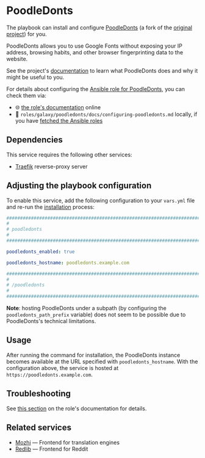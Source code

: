 <!--
SPDX-FileCopyrightText: 2020 - 2024 MDAD project contributors
SPDX-FileCopyrightText: 2020 - 2024 Slavi Pantaleev
SPDX-FileCopyrightText: 2020 Aaron Raimist
SPDX-FileCopyrightText: 2020 Chris van Dijk
SPDX-FileCopyrightText: 2020 Dominik Zajac
SPDX-FileCopyrightText: 2020 Mickaël Cornière
SPDX-FileCopyrightText: 2022 François Darveau
SPDX-FileCopyrightText: 2022 Julian Foad
SPDX-FileCopyrightText: 2022 Warren Bailey
SPDX-FileCopyrightText: 2023 Antonis Christofides
SPDX-FileCopyrightText: 2023 Felix Stupp
SPDX-FileCopyrightText: 2023 Julian-Samuel Gebühr
SPDX-FileCopyrightText: 2023 Pierre 'McFly' Marty
SPDX-FileCopyrightText: 2024 - 2025 Suguru Hirahara

SPDX-License-Identifier: AGPL-3.0-or-later
-->

# PoodleDonts

The playbook can install and configure [PoodleDonts](https://codeberg.org/acioustick/poodledonts) (a fork of the [original project](https://git.private.coffee/PrivateCoffee/poodledonts)) for you.

PoodleDonts allows you to use Google Fonts without exposing your IP address, browsing habits, and other browser fingerprinting data to the website.

See the project's [documentation](https://codeberg.org/acioustick/poodledonts/src/branch/main/README.md) to learn what PoodleDonts does and why it might be useful to you.

For details about configuring the [Ansible role for PoodleDonts](https://codeberg.org/acioustick/ansible-role-poodledonts), you can check them via:
- 🌐 [the role's documentation](https://codeberg.org/acioustick/ansible-role-poodledonts/src/branch/master/docs/configuring-poodledonts.md) online
- 📁 `roles/galaxy/poodledonts/docs/configuring-poodledonts.md` locally, if you have [fetched the Ansible roles](../installing.md)

## Dependencies

This service requires the following other services:

- [Traefik](traefik.md) reverse-proxy server

## Adjusting the playbook configuration

To enable this service, add the following configuration to your `vars.yml` file and re-run the [installation](../installing.md) process:

```yaml
########################################################################
#                                                                      #
# poodledonts                                                          #
#                                                                      #
########################################################################

poodledonts_enabled: true

poodledonts_hostname: poodledonts.example.com

########################################################################
#                                                                      #
# /poodledonts                                                         #
#                                                                      #
########################################################################
```

**Note**: hosting PoodleDonts under a subpath (by configuring the `poodledonts_path_prefix` variable) does not seem to be possible due to PoodleDonts's technical limitations.

## Usage

After running the command for installation, the PoodleDonts instance becomes available at the URL specified with `poodledonts_hostname`. With the configuration above, the service is hosted at `https://poodledonts.example.com`.

## Troubleshooting

See [this section](https://codeberg.org/acioustick/ansible-role-poodledonts/src/branch/master/docs/configuring-poodledonts.md#troubleshooting) on the role's documentation for details.

## Related services

- [Mozhi](mozhi.md) — Frontend for translation engines
- [Redlib](redlib.md) — Frontend for Reddit
